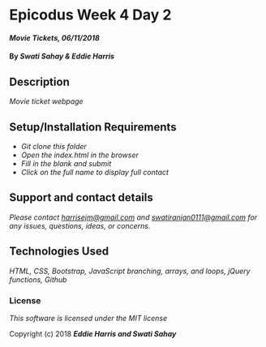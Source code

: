 # Epicodus Week 4 Day 2

#### _Movie Tickets, 06/11/2018_

#### By _**Swati Sahay & Eddie Harris**_

## Description

_Movie ticket webpage_

## Setup/Installation Requirements

* _Git clone this folder_
* _Open the index.html in the browser_
* _Fill in the blank and submit_
* _Click on the full name to display full contact_

## Support and contact details

_Please contact harrisejm@gmail.com and swatiranjan0111@gmail.com for any issues, questions, ideas, or concerns._

## Technologies Used

_HTML, CSS, Bootstrap, JavaScript branching, arrays, and loops, jQuery functions, Github_

### License

*This software is licensed under the MIT license*

Copyright (c) 2018 **_Eddie Harris and Swati Sahay_**
